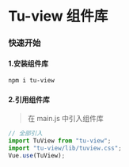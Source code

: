 # Tu-view 组件库

### 快速开始

#### 1.安装组件库

```bash
npm i tu-view
```

#### 2.引用组件库

> 在 main.js 中引入组件库

```javascript
// 全部引入
import TuView from "tu-view";
import "tu-view/lib/tuview.css";
Vue.use(TuView);
```

